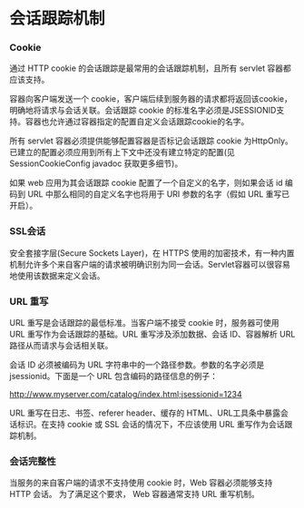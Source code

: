 会话跟踪机制
====

### Cookie

通过 HTTP cookie 的会话跟踪是最常用的会话跟踪机制，且所有 servlet 容器都应该支持。

容器向客户端发送一个 cookie，客户端后续到服务器的请求都将返回该cookie，明确地将请求与会话关联。会话跟踪 cookie 的标准名字必须是JSESSIONID支持。容器也允许通过容器指定的配置自定义会话跟踪cookie的名字。

所有 servlet 容器必须提供能够配置容器是否标记会话跟踪 cookie 为HttpOnly。已建立的配置必须应用到所有上下文中还没有建立特定的配置(见 SessionCookieConfig javadoc 获取更多细节)。

如果 web 应用为其会话跟踪 cookie 配置了一个自定义的名字，则如果会话 id 编码到 URL 中那么相同的自定义名字也将用于 URI 参数的名字（假如 URL 重写已开启）。

### SSL会话

安全套接字层(Secure Sockets Layer)，在 HTTPS 使用的加密技术，有一种内置机制允许多个来自客户端的请求被明确识别为同一会话。Servlet容器可以很容易地使用该数据来定义会话。

### URL 重写

URL 重写是会话跟踪的最低标准。当客户端不接受 cookie 时，服务器可使用 URL 重写作为会话跟踪的基础。URL 重写涉及添加数据、会话 ID、容器解析 URL 路径从而请求与会话相关联。

会话 ID 必须被编码为 URL 字符串中的一个路径参数。参数的名字必须是jsessionid。下面是一个 URL 包含编码的路径信息的例子：

<http://www.myserver.com/catalog/index.html;jsessionid=1234>

URL 重写在日志、书签、referer header、缓存的 HTML、URL工具条中暴露会话标识。在支持 cookie 或 SSL 会话的情况下，不应该使用 URL 重写作为会话跟踪机制。

### 会话完整性

当服务的来自客户端的请求不支持使用 cookie 时，Web 容器必须能够支持 HTTP 会话。 为了满足这个要求， Web 容器通常支持 URL 重写机制。

